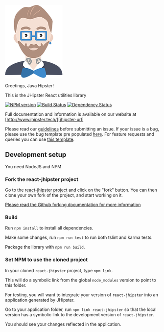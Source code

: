 [![Logo][jhipster-image]][jhipster-url]

Greetings, Java Hipster!

This is the JHipster React utilities library


[![NPM version][npm-image]][npm-url]
[![Build Status][travis-image]][travis-url]
[![Dependency Status][daviddm-image]][daviddm-url]

Full documentation and information is available on our website at [http://www.jhipster.tech/][jhipster-url]

Please read our [guidelines](https://github.com/jhipster/generator-jhipster/CONTRIBUTING.md#submitting-an-issue) before submitting an issue. If your issue is a bug, please use the bug template pre populated [here](https://github.com/jhipster/generator-jhipster/issues/new). For feature requests and queries you can use [this template][feature-template].

[jhipster-image]: https://raw.githubusercontent.com/jhipster/jhipster.github.io/master/images/logo/logo-jhipster2x.png
[jhipster-url]: http://www.jhipster.tech/
[npm-image]: https://badge.fury.io/js/react-jhipster.svg
[npm-url]: https://npmjs.org/package/react-jhipster
[travis-image]: https://travis-ci.org/jhipster/react-jhipster.svg?branch=master
[travis-url]: https://travis-ci.org/jhipster/react-jhipster
[daviddm-image]: https://david-dm.org/jhipster/react-jhipster.svg?theme=shields.io
[daviddm-url]: https://david-dm.org/jhipster/react-jhipster
[feature-template]: https://github.com/jhipster/generator-jhipster/issues/new?body=*%20**Overview%20of%20the%20request**%0A%0A%3C!--%20what%20is%20the%20query%20or%20request%20--%3E%0A%0A*%20**Motivation%20for%20or%20Use%20Case**%20%0A%0A%3C!--%20explain%20why%20this%20is%20a%20required%20for%20you%20--%3E%0A%0A%0A*%20**Browsers%20and%20Operating%20System**%20%0A%0A%3C!--%20is%20this%20a%20problem%20with%20all%20browsers%20or%20only%20IE8%3F%20--%3E%0A%0A%0A*%20**Related%20issues**%20%0A%0A%3C!--%20has%20a%20similar%20issue%20been%20reported%20before%3F%20--%3E%0A%0A*%20**Suggest%20a%20Fix**%20%0A%0A%3C!--%20if%20you%20can%27t%20fix%20this%20yourself%2C%20perhaps%20you%20can%20point%20to%20what%20might%20be%0A%20%20causing%20the%20problem%20(line%20of%20code%20or%20commit)%20--%3E

## Development setup

You need NodeJS and NPM.

### Fork the react-jhipster project

Go to the [react-jhipster project](https://github.com/jhipster/react-jhipster) and click on the "fork" button. You can then clone your own fork of the project, and start working on it.

[Please read the Github forking documentation for more information](https://help.github.com/articles/fork-a-repo)

### Build

Run `npm install` to install all dependencies.

Make some changes, run `npm run test` to run both tslint and karma tests.

Package the library with `npm run build`.

### Set NPM to use the cloned project

In your cloned `react-jhipster` project, type `npm link`.

This will do a symbolic link from the global `node_modules` version to point to this folder.

For testing, you will want to integrate your version of `react-jhipster` into an application generated by JHipster.

Go to your application folder, run `npm link react-jhipster` so that the local version has a symbolic link to the development version of `react-jhipster`.

You should see your changes reflected in the application.

